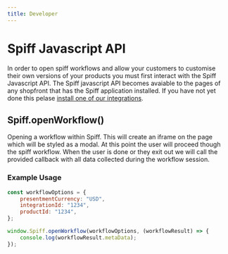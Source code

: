 ```yaml
---
title: Developer
---
```


# Spiff Javascript API

In order to open spiff workflows and allow your customers to customise their own versions of your products you must first interact with the Spiff Javascript API. The Spiff javascript API becomes avaiable to the pages of any shopfront that has the Spiff application installed. If you have not yet done this pelase [install one of our integrations](/quick-start).

## Spiff.openWorkflow()

Opening a workflow within Spiff. This will create an iframe on the page which will be styled as a modal. At this point the user will proceed though the spiff workflow. When the user is done or they exit out we will call the provided callback with all data collected during the workflow session.

### Example Usage

```javascript
const workflowOptions = {
	presentmentCurrency: "USD",
    integrationId: "1234",
    productId: "1234",
};

window.Spiff.openWorkflow(workflowOptions, (workflowResult) => {
    console.log(workflowResult.metaData);
});
```